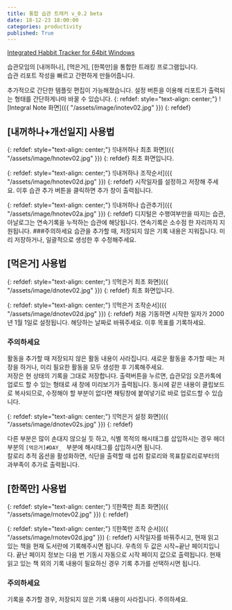 ```yaml
---
title: 통합 습관 트래커 v_0.2 beta
date: 18-12-23 18:00:00
categories: productivity
published: True
---
```


[Integrated Habbit Tracker for 64bit Windows](https://github.com/pandavas89/habbit_logger/releases/download/v0.2-beta/integral_note.exe)

습관모임의 [내꺼하나], [먹은거], [한쪽만]을 통합한 트래킹 프로그램입니다.  
습관 리포트 작성을 빠르고 간편하게 만들어줍니다.

추가적으로 간단한 템플릿 편집이 가능해졌습니다. 설정 버튼을 이용해 리포트가 출력되는 형태를 간단하게나마 바꿀 수 있습니다.
{: refdef: style="text-align: center;"}
![Integral Note 화면]({{ "/assets/image/inotev02.jpg" }})
{: refdef}

## [내꺼하나+개선일지] 사용법
{: refdef: style="text-align: center;"}
![내꺼하나 최초 화면]({{ "/assets/image/hnotev02.jpg" }})
{: refdef}
최초 화면입니다.

{: refdef: style="text-align: center;"}
![내꺼하나 조작순서]({{ "/assets/image/hnotev02d.jpg" }})
{: refdef}
시작일자를 설정하고 저장해 주세요. 이후 습관 추가 버튼을 클릭하면 추가 창이 출력됩니다.

{: refdef: style="text-align: center;"}
![내꺼하나 습관추가]({{ "/assets/image/hnotev02a.jpg" }})
{: refdef}
디지털은 수행여부만을 따지는 습관, 아날로그는 연속기록을 누적하는 습관에 해당됩니다. 연속기록은 소수점 한 자리까지 지원됩니다.
###주의하세요
습관을 추가할 때, 저장되지 않은 기록 내용은 지워집니다. 미리 저장하거나, 일괄적으로 생성한 후 수정해주세요.

## [먹은거] 사용법
{: refdef: style="text-align: center;"}
![먹은거 최초 화면]({{ "/assets/image/dnotev02.jpg" }})
{: refdef}
최초 화면입니다.

{: refdef: style="text-align: center;"}
![먹은거 조작순서]({{ "/assets/image/dnotev02d.jpg" }})
{: refdef}
처음 기동하면 시작한 일자가 2000년 1월 1일로 설정됩니다. 해당하는 날짜로 바꿔주세요. 이후 목표를 기록하세요.  
### 주의하세요
활동을 추가할 때 저장되지 않은 활동 내용이 사라집니다. 새로운 활동을 추가할 때는 저장을 하거나, 미리 필요한 활동을 모두 생성한 후 기록해주세요.  
저장은 현 상태의 기록을 그대로 저장합니다. 출력버튼을 누르면, 습관모임 오픈카톡에 업로드 할 수 있는 형태로 새 창에 미리보기가 출력됩니다. 동시에 같은 내용이 클립보드로 복사되므로, 수정해야 할 부분이 없다면 채팅창에 붙여넣기로 바로 업로드할 수 있습니다.

{: refdef: style="text-align: center;"}
![먹은거 설정 화면]({{ "/assets/image/dnotev02s.jpg" }})
{: refdef}

다른 부분은 많이 손대지 않으실 듯 하고, 식별 목적의 해시태그를 삽입하시는 경우 헤더 부분의 ```[먹은거]#DAY_ ``` 부분에 해시태그를 삽입하시면 됩니다.  
칼로리 추적 옵션을 활성화하면, 식단을 출력할 때 섭취 칼로리와 목표칼로리로부터의 과부족이 추가로 출력됩니다.

## [한쪽만] 사용법
{: refdef: style="text-align: center;"}
![한쪽만 최초 화면]({{ "/assets/image/rnotev02.jpg" }})
{: refdef}

{: refdef: style="text-align: center;"}
![한쪽만 조작 순서]({{ "/assets/image/rnotev02d.jpg" }})
{: refdef}
시작일자를 바꿔주시고, 현재 읽고 있는 책을 현재 도서란에 기록해주시면 됩니다. 우측의 두 값은 시작~끝난 페이지입니다. 끝난 페이지 정보는 다음 번 기동시 자동으로 시작 페이지 값으로 출력됩니다. 현재 읽고 있는 책 외의 기록 내용이 필요하신 경우 기록 추가를 선택하시면 됩니다.  
### 주의하세요
기록을 추가할 경우, 저장되지 않은 기록 내용이 사라집니다. 주의하세요.
